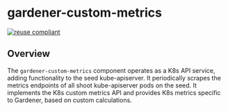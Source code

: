 # gardener-custom-metrics
[![reuse compliant](https://reuse.software/badge/reuse-compliant.svg)](https://reuse.software/)
## Overview
The `gardener-custom-metrics` component operates as a K8s API service, adding functionality to the seed kube-apiserver.
It periodically scrapes the metrics endpoints of all shoot kube-apiserver pods on the seed. It implements the K8s custom
metrics API and provides K8s metrics specific to Gardener, based on custom calculations.
